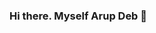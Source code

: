 ### Hi there. Myself Arup Deb 👋

<!--
**Arup Deb** is a ✨ _special_ ✨ repository because its `README.md` (this file) appears on your GitHub profile.

Here are some ideas to get you started:

->  🔭 I’m currently working on Web Development and Compititive Programming...
- > 🌱 I’m currently learning c, c++ and DSA , JS ...
- > 👯 I’m looking to collaborate on compititive world...
- > 🤔 I’m looking for help with  ...
- > 📫 How to reach me: linkedin https://www.linkedin.com/in/arup-deb-581207203/Arup Deb , Gmail:- arupdeb20010@gmail.com   ...


